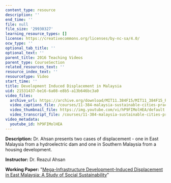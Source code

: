 ```yaml
---
content_type: resource
description: ''
end_time: ''
file: null
file_size: '29930327'
learning_resource_types: []
license: https://creativecommons.org/licenses/by-nc-sa/4.0/
ocw_type: ''
optional_tab_title: ''
optional_text: ''
parent_title: 2016 Teaching Videos
parent_type: CourseSection
related_resources_text: ''
resource_index_text: ''
resourcetype: Video
start_time: ''
title: Development Induced Displacement in Malaysia
uid: 21531437-be16-6a08-e8b5-a13b646bc3a0
video_files:
  archive_url: https://archive.org/download/MIT11.384F15/MIT11_384F15_Reazul_300k.mp4
  video_captions_file: /courses/11-384-malaysia-sustainable-cities-practicum-spring-2018/59f2be6360425121963a208e59beb0ab_hP9FIMolHEA.vtt
  video_thumbnail_file: https://img.youtube.com/vi/hP9FIMolHEA/default.jpg
  video_transcript_file: /courses/11-384-malaysia-sustainable-cities-practicum-spring-2018/bbbe2c367ef871b4c7f552213e6dfe3a_hP9FIMolHEA.pdf
video_metadata:
  youtube_id: hP9FIMolHEA
---
```


**Description:** Dr. Ahsan presents two cases of displacement - one in East Malaysia from a hydroelectric dam and one in Southern Malaysia from a housing development.

**Instructor:** Dr. Reazul Ahsan

**Working Paper:** "[Mega-Infrastructure Development-Induced Displacement in East Malaysia: A Study of Social Sustainability](https://malaysiacities.mit.edu/paperAhsan)"

